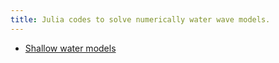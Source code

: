 ```yaml
---
title: Julia codes to solve numerically water wave models.
---
```



- [Shallow water models](https://waterwavesmodels.github.io/WaterWaves1D.jl/dev/)
